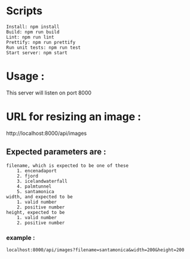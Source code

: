 # Scripts
	Install: npm install
	Build: npm run build
	Lint: npm run lint
	Prettify: npm run prettify
	Run unit tests: npm run test
	Start server: npm start

# Usage :

This server will listen on port 8000

# URL for resizing an image :

http://localhost:8000/api/images

## Expected parameters are :
	filename, which is expected to be one of these 
		1. encenadaport
		2. fjord
		3. icelandwaterfall
		4. palmtunnel
		5. santamonica
	width, and expected to be 
		1. valid number
		2. positive number 
	height, expected to be 
		1. valid number
		2. positive number
### example :
	localhost:8000/api/images?filename=santamonica&width=200&height=200
